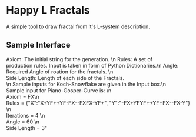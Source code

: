 # Happy L Fractals
A simple tool to draw fractal from it's L-system description.
## Sample Interface

 Axiom: The initial string for the generation. \n Rules: A set of \
production rules. Input is taken in form of Python Dictionaries.\n Angle: Required Angle of roation for the fractals. \n \
 Side Length: Length of each side of the Fractals.\
\n Sample inputs for Koch-Snowflake are given in the Input box.\n \
 Sample input for Piano-Gosper-Curve is: \n \
                Axiom = FX\n \
                Rules = {\"X\":\"X+YF++YF-FX--FXFX-YF+\", \"Y\":\"-FX+YFYF++YF+FX--FX-Y\"} \n \
                Iterations = 4 \n \
                Angle = 60 \n \
                Side Length = 3"
